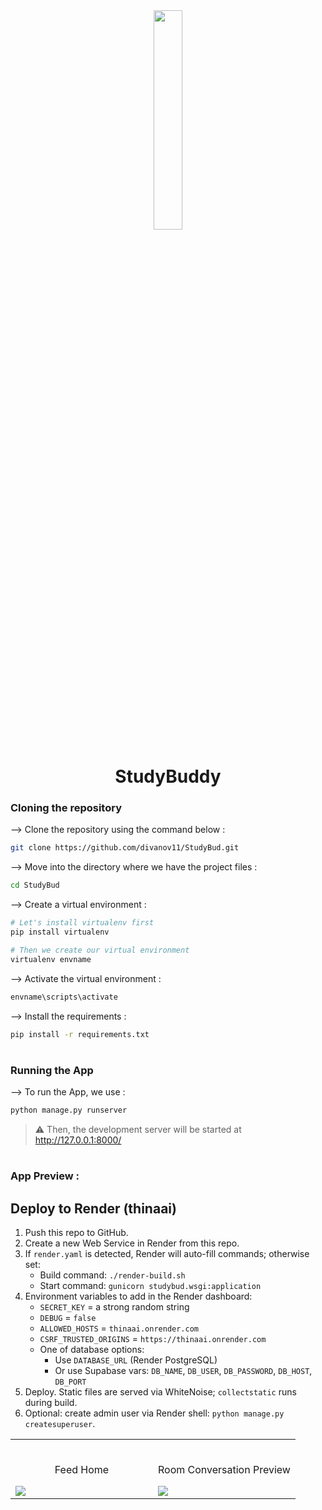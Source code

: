 <div align="center">
<img width="30%" src="https://user-images.githubusercontent.com/72341453/134747028-7e2d90cc-a92f-4f66-815e-54a0d50cca54.PNG">

# StudyBuddy

</div>

### Cloning the repository

--> Clone the repository using the command below :

```bash
git clone https://github.com/divanov11/StudyBud.git

```

--> Move into the directory where we have the project files :

```bash
cd StudyBud

```

--> Create a virtual environment :

```bash
# Let's install virtualenv first
pip install virtualenv

# Then we create our virtual environment
virtualenv envname

```

--> Activate the virtual environment :

```bash
envname\scripts\activate

```

--> Install the requirements :

```bash
pip install -r requirements.txt

```

#

### Running the App

--> To run the App, we use :

```bash
python manage.py runserver

```

> ⚠ Then, the development server will be started at http://127.0.0.1:8000/

#

### App Preview :

## Deploy to Render (thinaai)

1. Push this repo to GitHub.
2. Create a new Web Service in Render from this repo.
3. If `render.yaml` is detected, Render will auto-fill commands; otherwise set:
   - Build command: `./render-build.sh`
   - Start command: `gunicorn studybud.wsgi:application`
4. Environment variables to add in the Render dashboard:
   - `SECRET_KEY` = a strong random string
   - `DEBUG` = `false`
   - `ALLOWED_HOSTS` = `thinaai.onrender.com`
   - `CSRF_TRUSTED_ORIGINS` = `https://thinaai.onrender.com`
   - One of database options:
     - Use `DATABASE_URL` (Render PostgreSQL)
     - Or use Supabase vars: `DB_NAME`, `DB_USER`, `DB_PASSWORD`, `DB_HOST`, `DB_PORT`
5. Deploy. Static files are served via WhiteNoise; `collectstatic` runs during build.
6. Optional: create admin user via Render shell: `python manage.py createsuperuser`.

<table width="100%"> 
<tr>
<td width="50%">      
&nbsp; 
<br>
<p align="center">
  Feed Home
</p>
<img src="https://user-images.githubusercontent.com/72341453/134747262-0a92233d-8010-40f8-84c5-8d94895aac44.PNG">
</td> 
<td width="50%">
<br>
<p align="center">
  Room Conversation Preview
</p>
<img src="https://user-images.githubusercontent.com/72341453/134747155-3ca5b55f-b064-4741-aeae-abe90bddf41e.PNG">  
</td>
</table>
